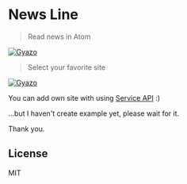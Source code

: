 # News Line

> Read news in Atom

[![Gyazo](http://i.gyazo.com/7a1d78acacf6c0f4946884ad2a30af81.gif)](http://gyazo.com/7a1d78acacf6c0f4946884ad2a30af81)

> Select your favorite site

[![Gyazo](https://i.gyazo.com/cc92f8037fc7f072edb1de47af31a6be.gif)](https://gyazo.com/cc92f8037fc7f072edb1de47af31a6be)

You can add own site with using [Service API](http://blog.atom.io/2015/03/25/new-services-API.html) :)

...but I haven't create example yet, please wait for it.

Thank you.

## License

MIT

